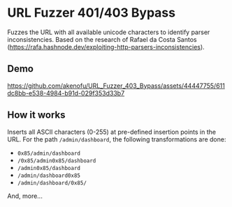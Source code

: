 ﻿# URL Fuzzer 401/403 Bypass

Fuzzes the URL with all available unicode characters to identify parser inconsistencies. Based on the research of Rafael da Costa Santos (https://rafa.hashnode.dev/exploiting-http-parsers-inconsistencies).

## Demo

https://github.com/akenofu/URL_Fuzzer_403_Bypass/assets/44447755/611dc8bb-e538-4984-b91d-029f353d33b7

## How it works 
Inserts all ASCII characters (0-255) at pre-defined insertion points in the URL.
For the path `/admin/dashboard`, the following transformations are done:
- `0x85/admin/dashboard`
- `/0x85/admin0x85/dashboard`
- `/admin0x85/dashboard`
- `/admin/dashboard0x85`
- `/admin/dashboard/0x85/`

And, more...
